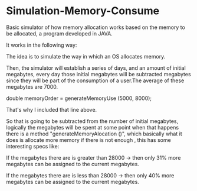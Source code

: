 # Simulation-Memory-Consume
Basic simulator of how memory allocation works based on the memory to be allocated, a program developed in JAVA.

It works in the following way:

The idea is to simulate the way in which an OS allocates memory.

Then, the simulator will establish a series of days, and an amount of initial megabytes, every day those initial megabytes will be subtracted megabytes since they will be part of the consumption of a user.The average of these megabytes are 7000.

double memoryOrder = generateMemoryUse (5000, 8000); 

That's why I included that line above.

So that is going to be subtracted from the number of initial megabytes, logically the megabytes will be spent at some point when that happens there is a method "generateMemoryAlocation ()", which basically what it does is allocate more memory if there is not enough , this has some interesting specs like:

If the megabytes there are is greater than 28000 -> then only 31% more megabytes can be assigned to the current megabytes.


If the megabytes there are is less than 28000 -> then only 40% more megabytes can be assigned to the current megabytes.
